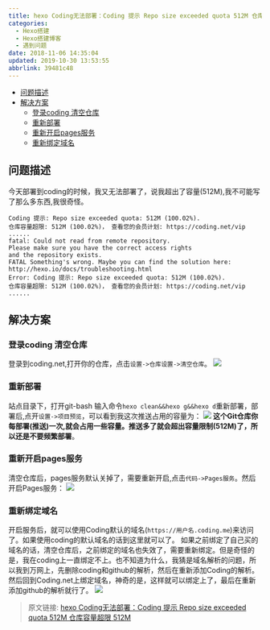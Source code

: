 ```yaml
---
title: hexo Coding无法部署：Coding 提示 Repo size exceeded quota 512M 仓库容量超限 512M
categories: 
  - Hexo搭建
  - Hexo搭建博客
  - 遇到问题
date: 2018-11-06 14:35:04
updated: 2019-10-30 13:53:55
abbrlink: 39481c48
---
```

- [问题描述](/blog/html/39481c48/#问题描述)
- [解决方案](/blog/html/39481c48/#解决方案)
    - [登录coding 清空仓库](/blog/html/39481c48/#登录coding-清空仓库)
    - [重新部署](/blog/html/39481c48/#重新部署)
    - [重新开启pages服务](/blog/html/39481c48/#重新开启pages服务)
    - [重新绑定域名](/blog/html/39481c48/#重新绑定域名)

<!--more-->
<script src="https://cdn.bootcss.com/jquery/3.4.0/jquery.slim.min.js"></script>
<script>$(document).ready(function () {$(".post-body > ul:nth-child(1)").hide();});</script>

<!--end-->
## 问题描述 ##
今天部署到coding的时候，我又无法部署了，说我超出了容量(512M),我不可能写了那么多东西,我很奇怪。
```
Coding 提示: Repo size exceeded quota: 512M (100.02%).
仓库容量超限: 512M (100.02%)， 查看您的会员计划: https://coding.net/vip
......
fatal: Could not read from remote repository.
Please make sure you have the correct access rights
and the repository exists.
FATAL Something's wrong. Maybe you can find the solution here: http://hexo.io/docs/troubleshooting.html
Error: Coding 提示: Repo size exceeded quota: 512M (100.02%).
仓库容量超限: 512M (100.02%)， 查看您的会员计划: https://coding.net/vip
......
```
## 解决方案 ##

### 登录coding 清空仓库 ###
登录到coding.net,打开你的仓库，点击`设置->仓库设置->清空仓库`。
![](https://image-1257720033.cos.ap-shanghai.myqcloud.com/blog/hexo%E6%90%AD%E5%BB%BA%E5%8D%9A%E5%AE%A2/wenti/codingcangkubuzu/qingkongcangku.png)
### 重新部署 ###
站点目录下，打开git-bash 输入命令`hexo clean&&hexo g&&hexo d`重新部署，部署后,点开`设置->项目预览`，可以看到我这次推送占用的容量为：
![](https://image-1257720033.cos.ap-shanghai.myqcloud.com/blog/hexo%E6%90%AD%E5%BB%BA%E5%8D%9A%E5%AE%A2/wenti/codingcangkubuzu/qingkongzhihou.png)
**这个Git仓库你每部署(推送)一次,就会占用一些容量。推送多了就会超出容量限制(512M)了，所以还是不要频繁部署**。
### 重新开启pages服务 ###
清空仓库后，pages服务默认关掉了，需要重新开启,点击`代码->Pages服务`。然后开启Pages服务：
![](https://image-1257720033.cos.ap-shanghai.myqcloud.com/blog/hexo%E6%90%AD%E5%BB%BA%E5%8D%9A%E5%AE%A2/wenti/codingcangkubuzu/kaiqipages.png)
### 重新绑定域名 ###
开启服务后，就可以使用Coding默认的域名(`https://用户名.coding.me`)来访问了。如果使用coding的默认域名的话到这里就可以了。
如果之前绑定了自己买的域名的话，清空仓库后，之前绑定的域名也失效了，需要重新绑定。但是奇怪的是，我在coding上一直绑定不上。也不知道为什么，我猜是域名解析的问题，所以我到万网上，先删除coding和github的解析，然后在重新添加Coding的解析。然后回到Coding.net上绑定域名，神奇的是，这样就可以绑定上了，最后在重新添加github的解析就行了。
![](https://image-1257720033.cos.ap-shanghai.myqcloud.com/blog/hexo%E6%90%AD%E5%BB%BA%E5%8D%9A%E5%AE%A2/wenti/codingcangkubuzu/bangdingyuming.png)
>原文链接: [hexo Coding无法部署：Coding 提示 Repo size exceeded quota 512M 仓库容量超限 512M](https://lanlan2017.github.io/blog/39481c48/)
